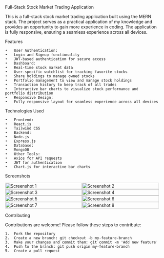 Full-Stack Stock Market Trading Application

This is a full-stack stock market trading application built using the MERN stack. 
The project serves as a practical application of my knowledge and provides an opportunity to gain more experience in coding. 
The application is fully responsive, ensuring a seamless experience across all devices.


Features

	•	User Authentication:
	•	Login and Signup functionality
	•	JWT-based authentication for secure access
	•	Dashboard:
	•	Real-time stock market data
	•	User-specific watchlist for tracking favorite stocks
	•	Share holdings to manage owned stocks
	•	Portfolio management to view and manage stock holdings
	•	Transaction history to keep track of all trades
	•	Interactive bar charts to visualize stock performance and portfolio distribution
	•	Responsive Design:
	•	Fully responsive layout for seamless experience across all devices

Technologies Used

	•	Frontend:
	•	React.js
	•	Tailwind CSS
	•	Backend:
	•	Node.js
	•	Express.js
	•	Database:
	•	MongoDB
	•	Other Tools:
	•	Axios for API requests
	•	JWT for authentication
	•	Chart.js for interactive bar charts

Screenshots

<div style="display: flex; flex-wrap: wrap;">
  <div style="flex: 50%; max-width: 50%;">
    <img src="https://github.com/user-attachments/assets/e3ca29fd-dd17-4afd-ae44-cdb304da1a7f" alt="Screenshot 1" width="100%">
  </div>
  <div style="flex: 50%; max-width: 50%;">
    <img src="https://github.com/user-attachments/assets/dd76a7fd-b1bf-427a-8261-2d0be86d2b12" alt="Screenshot 2" width="100%">
  </div>
  <div style="flex: 50%; max-width: 50%;">
    <img src="https://github.com/user-attachments/assets/2be84346-479b-4555-abdd-e39c0fbc6bfd" alt="Screenshot 3" width="100%">
  </div>
  <div style="flex: 50%; max-width: 50%;">
    <img src="https://github.com/user-attachments/assets/59da6b07-927a-4373-aa8c-490b18099746" alt="Screenshot 4" width="100%">
  </div>
  <div style="flex: 50%; max-width: 50%;">
    <img src="https://github.com/user-attachments/assets/35ebc67d-f52e-4d54-b78c-e235498aaf36" alt="Screenshot 5" width="100%">
  </div>
  <div style="flex: 50%; max-width: 50%;">
    <img src="https://github.com/user-attachments/assets/d8473e4f-efa5-4e88-89bd-41b1a4a13f87" alt="Screenshot 6" width="100%">
  </div>
  <div style="flex: 50%; max-width: 50%;">
    <img src="https://github.com/user-attachments/assets/4b1dca14-0546-49ad-94d8-5b997cd2f6b8" alt="Screenshot 7" width="100%">
  </div>
  <div style="flex: 50%; max-width: 50%;">
    <img src="https://github.com/user-attachments/assets/1d8dcead-9a24-4b43-bdcf-85165f32ed7e" alt="Screenshot 8" width="100%">
  </div>
</div>



Contributing

Contributions are welcome! Please follow these steps to contribute:

	1.	Fork the repository
	2.	Create a new branch: git checkout -b my-feature-branch
	3.	Make your changes and commit them: git commit -m 'Add new feature'
	4.	Push to the branch: git push origin my-feature-branch
	5.	Create a pull request
